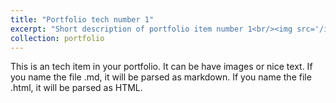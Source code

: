 ```yaml
---
title: "Portfolio tech number 1"
excerpt: "Short description of portfolio item number 1<br/><img src='/images/500x300.png'>"
collection: portfolio
---
```


This is an tech item in your portfolio. It can be have images or nice text. If you name the file .md, it will be parsed as markdown. If you name the file .html, it will be parsed as HTML. 
